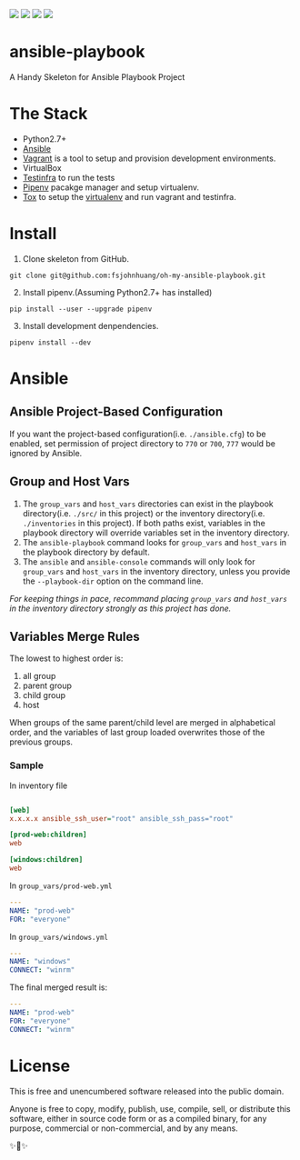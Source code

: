 <img src="https://img.shields.io/badge/status-unstable-orange.svg"> <img src="https://img.shields.io/badge/Python-2.7%2B-brightgreen.svg"> <img src="https://img.shields.io/badge/Ansible-2.8%2B-red.svg"> <img src="https://img.shields.io/badge/Testinfra-3.0%2B-red.svg">

# ansible-playbook
A Handy Skeleton for Ansible Playbook Project

# The Stack
- Python2.7+
- [Ansible](https://www.ansible.com/)
- [Vagrant](https://www.vagrantup.com/) is a tool to setup and provision development environments.
- VirtualBox
- [Testinfra](https://testinfra.readthedocs.org/) to run the tests
- [Pipenv](https://github.com/pypa/pipenv) pacakge manager and setup virtualenv.
- [Tox](https://tox.readthedocs.org/) to setup the [virtualenv](https://virtualenv.pypa.io/en/latest/) and run vagrant and testinfra.

# Install
1) Clone skeleton from GitHub.
```
git clone git@github.com:fsjohnhuang/oh-my-ansible-playbook.git
```
2) Install pipenv.(Assuming Python2.7+ has installed)
```
pip install --user --upgrade pipenv
```
3) Install development denpendencies.
```
pipenv install --dev
```

# Ansible
## Ansible Project-Based Configuration
If you want the project-based configuration(i.e. `./ansible.cfg`) to be enabled, set permission of project directory to `770` or `700`, `777` would be ignored by Ansible.

## Group and Host Vars
1. The `group_vars` and `host_vars` directories can exist in the playbook directory(i.e. `./src/` in this project) or the inventory directory(i.e. `./inventories` in this project). If both paths exist, variables in the playbook directory will override variables set in the inventory directory.
2. The `ansible-playbook` command looks for `group_vars` and `host_vars` in the playbook directory by default.
3. The `ansible` and `ansible-console` commands will only look for `group_vars` and `host_vars` in the inventory directory, unless you provide the `--playbook-dir` option on the command line.

*For keeping things in pace, recommand placing `group_vars` and `host_vars` in the inventory directory strongly as this project has done.*

## Variables Merge Rules
The lowest to highest order is:
1. all group
2. parent group
3. child group
4. host

When groups of the same parent/child level are merged in alphabetical order, and the variables of last group loaded overwrites those of the previous groups.

### Sample
In inventory file

``` ini

[web]
x.x.x.x ansible_ssh_user="root" ansible_ssh_pass="root"

[prod-web:children]
web

[windows:children]
web
```

In `group_vars/prod-web.yml`

``` yaml
---
NAME: "prod-web"
FOR: "everyone"
```

In `group_vars/windows.yml`

``` yaml
---
NAME: "windows"
CONNECT: "winrm"
```

The final merged result is:

``` yaml
---
NAME: "prod-web"
FOR: "everyone"
CONNECT: "winrm"
```

# License
This is free and unencumbered software released into the public domain.

Anyone is free to copy, modify, publish, use, compile, sell, or distribute this software, either in source code form or as a compiled binary, for any purpose, commercial or non-commercial, and by any means.

✨🍰✨
